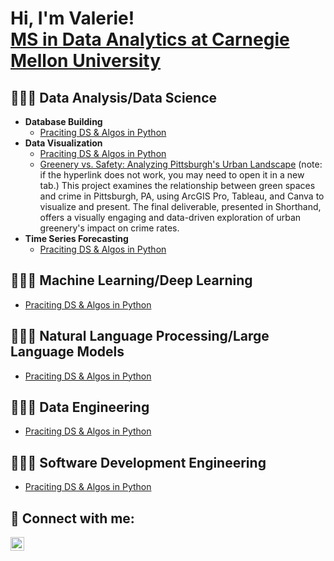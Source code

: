 <h1>Hi, I'm Valerie! <br/><a href="https://www.linkedin.com/in/jiayu-yuan/">MS in Data Analytics at Carnegie Mellon University</a>

<h2>👩🏻‍💻 Data Analysis/Data Science </h2>

- <b>Database Building</b>
  - [Praciting DS & Algos in Python](https://github.com/joshmadakor1/Algorithms-Practice)
- <b>Data Visualization</b>
  - [Praciting DS & Algos in Python](https://github.com/joshmadakor1/Algorithms-Practice)
  - [Greenery vs. Safety: Analyzing Pittsburgh's Urban Landscape](https://preview.shorthand.com/Dd96hojCGLq1rWr6#group-section-Overview-0CBwLOfhK4)
    (note: if the hyperlink does not work, you may need to open it in a new tab.)
    This project examines the relationship between green spaces and crime in Pittsburgh, PA, using ArcGIS Pro, Tableau, and Canva to visualize and present. The final deliverable, presented in Shorthand, offers a visually engaging and data-driven exploration of urban greenery's impact on crime rates.
- <b>Time Series Forecasting</b>
  - [Praciting DS & Algos in Python](https://github.com/joshmadakor1/Algorithms-Practice)

<h2>👩🏻‍💻 Machine Learning/Deep Learning </h2>

  - [Praciting DS & Algos in Python](https://github.com/joshmadakor1/Algorithms-Practice)

<h2>👩🏻‍💻 Natural Language Processing/Large Language Models </h2>

  - [Praciting DS & Algos in Python](https://github.com/joshmadakor1/Algorithms-Practice)

<h2>👩🏻‍💻 Data Engineering </h2>

  - [Praciting DS & Algos in Python](https://github.com/joshmadakor1/Algorithms-Practice)

<h2>👩🏻‍💻 Software Development Engineering </h2>

  - [Praciting DS & Algos in Python](https://github.com/joshmadakor1/Algorithms-Practice)

<h2> 🤳 Connect with me:</h2>

[<img align="left" alt="JoshMadakor | LinkedIn" width="22px" src="https://cdn.jsdelivr.net/npm/simple-icons@v3/icons/linkedin.svg" />][linkedin]

[linkedin]: https://www.linkedin.com/in/jiayu-yuan/

<!--
**joshmadakor1/joshmadakor1** is a ✨ _special_ ✨ repository because its `README.md` (this file) appears on your GitHub profile.

Here are some ideas to get you started:

- 🔭 I’m currently working on ...
- 🌱 I’m currently learning ...
- 👯 I’m looking to collaborate on ...
- 🤔 I’m looking for help with ...
- 💬 Ask me about ...
- 📫 How to reach me: ...
- 😄 Pronouns: ...
- ⚡ Fun fact: ...
-->
